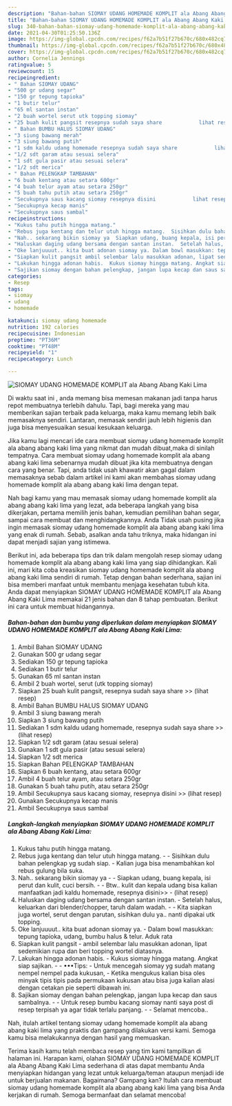 ```yaml
---
description: "Bahan-bahan SIOMAY UDANG HOMEMADE KOMPLIT ala Abang Abang Kaki Lima yang nikmat dan Mudah Dibuat"
title: "Bahan-bahan SIOMAY UDANG HOMEMADE KOMPLIT ala Abang Abang Kaki Lima yang nikmat dan Mudah Dibuat"
slug: 340-bahan-bahan-siomay-udang-homemade-komplit-ala-abang-abang-kaki-lima-yang-nikmat-dan-mudah-dibuat
date: 2021-04-30T01:25:50.136Z
image: https://img-global.cpcdn.com/recipes/f62a7b51f27b670c/680x482cq70/siomay-udang-homemade-komplit-ala-abang-abang-kaki-lima-foto-resep-utama.jpg
thumbnail: https://img-global.cpcdn.com/recipes/f62a7b51f27b670c/680x482cq70/siomay-udang-homemade-komplit-ala-abang-abang-kaki-lima-foto-resep-utama.jpg
cover: https://img-global.cpcdn.com/recipes/f62a7b51f27b670c/680x482cq70/siomay-udang-homemade-komplit-ala-abang-abang-kaki-lima-foto-resep-utama.jpg
author: Cornelia Jennings
ratingvalue: 5
reviewcount: 15
recipeingredient:
- " Bahan SIOMAY UDANG"
- "500 gr udang segar"
- "150 gr tepung tapioka"
- "1 butir telur"
- "65 ml santan instan"
- "2 buah wortel serut utk topping siomay"
- "25 buah kulit pangsit resepnya sudah saya share            lihat resep"
- " Bahan BUMBU HALUS SIOMAY UDANG"
- "3 siung bawang merah"
- "3 siung bawang putih"
- "1 sdm kaldu udang homemade resepnya sudah saya share            lihat resep"
- "1/2 sdt garam atau sesuai selera"
- "1 sdt gula pasir atau sesuai selera"
- "1/2 sdt merica"
- " Bahan PELENGKAP TAMBAHAN"
- "6 buah kentang atau setara 600gr"
- "4 buah telur ayam atau setara 250gr"
- "5 buah tahu putih atau setara 250gr"
- "Secukupnya saus kacang siomay resepnya disini            lihat resep"
- "Secukupnya kecap manis"
- "Secukupnya saus sambal"
recipeinstructions:
- "Kukus tahu putih hingga matang."
- "Rebus juga kentang dan telur utuh hingga matang.  Sisihkan dulu bahan pelengkap yg sudah siap. Kalian juga bisa menambahkan kol rebus gulung bila suka."
- "Nah.. sekarang bikin siomay ya  Siapkan udang, buang kepala, isi perut dan kulit, cuci bersih.   Btw.. kulit dan kepala udang bisa kalian manfaatkan jadi kaldu homemade, resepnya disini&gt;&gt;           (lihat resep)"
- "Haluskan daging udang bersama dengan santan instan.  Setelah halus, keluarkan dari blender/chopper, taruh dalam wadah.  Kita siapkan juga wortel, serut dengan parutan, sisihkan dulu ya.. nanti dipakai utk topping."
- "Oke lanjuuuut.. kita buat adonan siomay ya. Dalam bowl masukkan: tepung tapioka, udang, bumbu halus &amp; telur. Aduk rata"
- "Siapkan kulit pangsit ambil selembar lalu masukkan adonan, lipat sedemikian rupa dan beri topping wortel diatasnya."
- "Lakukan hingga adonan habis.  Kukus siomay hingga matang. Angkat siap sajikan.  •••Tips: Untuk mencegah siomay yg sudah matang nempel nempel pada kukusan, Ketika mengukus kalian bisa oles minyak tipis tipis pada permukaan kukusan atau bisa juga kalian alasi dengan cetakan pie seperti dibawah ini."
- "Sajikan siomay dengan bahan pelengkap, jangan lupa kecap dan saus sambalnya.  Untuk resep bumbu kacang siomay nanti saya post di resep terpisah ya agar tidak terlalu panjang.   Selamat mencoba.."
categories:
- Resep
tags:
- siomay
- udang
- homemade

katakunci: siomay udang homemade 
nutrition: 192 calories
recipecuisine: Indonesian
preptime: "PT36M"
cooktime: "PT48M"
recipeyield: "1"
recipecategory: Lunch

---
```



![SIOMAY UDANG HOMEMADE KOMPLIT ala Abang Abang Kaki Lima](https://img-global.cpcdn.com/recipes/f62a7b51f27b670c/680x482cq70/siomay-udang-homemade-komplit-ala-abang-abang-kaki-lima-foto-resep-utama.jpg)

Di waktu  saat ini , anda memang bisa memesan makanan jadi tanpa harus repot membuatnya terlebih dahulu. Tapi, bagi mereka yang mau memberikan sajian terbaik pada keluarga, maka kamu memang lebih baik memasaknya sendiri. Lantaran, memasak sendiri jauh lebih higienis dan juga bisa menyesuaikan sesuai kesukaan keluarga.

Jika kamu lagi mencari ide cara membuat siomay udang homemade komplit ala abang abang kaki lima yang nikmat dan mudah dibuat,maka di sinilah tempatnya. Cara membuat siomay udang homemade komplit ala abang abang kaki lima  sebenarnya mudah dibuat jika kita membuatnya dengan cara yang benar. Tapi, anda tidak usah khawatir akan gagal dalam memasaknya 
sebab dalam artikel ini kami akan membahas siomay udang homemade komplit ala abang abang kaki lima dengan tepat.  



Nah bagi kamu yang mau memasak siomay udang homemade komplit ala abang abang kaki lima yang lezat, ada beberapa langkah yang bisa dikerjakan, pertama memilih jenis bahan, kemudian pemilihan bahan segar, sampai cara membuat dan menghidangkannya. Anda Tidak usah pusing jika ingin memasak siomay udang homemade komplit ala abang abang kaki lima yang enak di rumah. Sebab, asalkan anda  tahu triknya, maka hidangan ini dapat menjadi sajian yang istimewa.

Berikut ini, ada beberapa tips dan trik dalam mengolah resep siomay udang homemade komplit ala abang abang kaki lima yang siap dihidangkan. Kali ini, mari kita coba kreasikan siomay udang homemade komplit ala abang abang kaki lima sendiri di rumah. Tetap dengan bahan sederhana, sajian ini bisa memberi manfaat untuk membantu menjaga kesehatan tubuh kita. Anda dapat menyiapkan SIOMAY UDANG HOMEMADE KOMPLIT ala Abang Abang Kaki Lima memakai 21 jenis bahan dan 8 tahap pembuatan. Berikut ini cara untuk membuat hidangannya.

<!--inarticleads1-->

##### Bahan-bahan dan bumbu yang diperlukan dalam menyiapkan SIOMAY UDANG HOMEMADE KOMPLIT ala Abang Abang Kaki Lima:

1. Ambil  Bahan SIOMAY UDANG
1. Gunakan 500 gr udang segar
1. Sediakan 150 gr tepung tapioka
1. Sediakan 1 butir telur
1. Gunakan 65 ml santan instan
1. Ambil 2 buah wortel, serut (utk topping siomay)
1. Siapkan 25 buah kulit pangsit, resepnya sudah saya share &gt;&gt;           (lihat resep)
1. Ambil  Bahan BUMBU HALUS SIOMAY UDANG
1. Ambil 3 siung bawang merah
1. Siapkan 3 siung bawang putih
1. Sediakan 1 sdm kaldu udang homemade, resepnya sudah saya share &gt;&gt;           (lihat resep)
1. Siapkan 1/2 sdt garam (atau sesuai selera)
1. Gunakan 1 sdt gula pasir (atau sesuai selera)
1. Siapkan 1/2 sdt merica
1. Siapkan  Bahan PELENGKAP TAMBAHAN
1. Siapkan 6 buah kentang, atau setara 600gr
1. Ambil 4 buah telur ayam, atau setara 250gr
1. Gunakan 5 buah tahu putih, atau setara 250gr
1. Ambil Secukupnya saus kacang siomay, resepnya disini &gt;&gt;           (lihat resep)
1. Gunakan Secukupnya kecap manis
1. Ambil Secukupnya saus sambal




<!--inarticleads2-->

##### Langkah-langkah menyiapkan SIOMAY UDANG HOMEMADE KOMPLIT ala Abang Abang Kaki Lima:

1. Kukus tahu putih hingga matang.
1. Rebus juga kentang dan telur utuh hingga matang. -  - Sisihkan dulu bahan pelengkap yg sudah siap. - Kalian juga bisa menambahkan kol rebus gulung bila suka.
1. Nah.. sekarang bikin siomay ya -  - Siapkan udang, buang kepala, isi perut dan kulit, cuci bersih.  -  - Btw.. kulit dan kepala udang bisa kalian manfaatkan jadi kaldu homemade, resepnya disini&gt;&gt; -           (lihat resep)
1. Haluskan daging udang bersama dengan santan instan.  - Setelah halus, keluarkan dari blender/chopper, taruh dalam wadah. -  - Kita siapkan juga wortel, serut dengan parutan, sisihkan dulu ya.. nanti dipakai utk topping.
1. Oke lanjuuuut.. kita buat adonan siomay ya. - Dalam bowl masukkan: tepung tapioka, udang, bumbu halus &amp; telur. Aduk rata
1. Siapkan kulit pangsit - ambil selembar lalu masukkan adonan, lipat sedemikian rupa dan beri topping wortel diatasnya.
1. Lakukan hingga adonan habis.  - Kukus siomay hingga matang. Angkat siap sajikan. -  - •••Tips: - Untuk mencegah siomay yg sudah matang nempel nempel pada kukusan, - Ketika mengukus kalian bisa oles minyak tipis tipis pada permukaan kukusan atau bisa juga kalian alasi dengan cetakan pie seperti dibawah ini.
1. Sajikan siomay dengan bahan pelengkap, jangan lupa kecap dan saus sambalnya. -  - Untuk resep bumbu kacang siomay nanti saya post di resep terpisah ya agar tidak terlalu panjang.  -  - Selamat mencoba..




Nah, itulah artikel tentang  siomay udang homemade komplit ala abang abang kaki lima  yang praktis dan gampang dilakukan versi kami. Semoga kamu bisa melakukannya dengan hasil yang memuaskan. 

Terima kasih kamu telah membaca resep yang tim kami tampilkan di halaman ini. Harapan kami, olahan  SIOMAY UDANG HOMEMADE KOMPLIT ala Abang Abang Kaki Lima sederhana di atas dapat membantu Anda menyiapkan hidangan yang lezat untuk keluarga/teman ataupun menjadi ide untuk berjualan makanan. Bagaimana? Gampang kan? Itulah cara membuat siomay udang homemade komplit ala abang abang kaki lima yang bisa Anda kerjakan di rumah. Semoga bermanfaat dan selamat mencoba!

